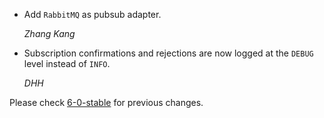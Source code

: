 *   Add `RabbitMQ` as pubsub adapter.

    *Zhang Kang*

*   Subscription confirmations and rejections are now logged at the `DEBUG` level instead of `INFO`.

    *DHH*

Please check [6-0-stable](https://github.com/rails/rails/blob/6-0-stable/actioncable/CHANGELOG.md) for previous changes.

